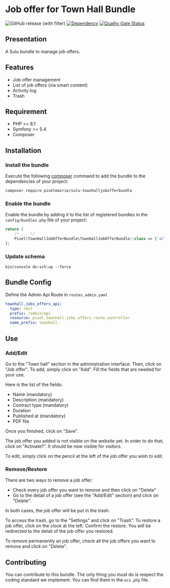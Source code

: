 # Job offer for Town Hall Bundle

![GitHub release (with filter)](https://img.shields.io/github/v/release/Pixel-Mairie/sulu-townhalljobofferbundle)
[![Dependency](https://img.shields.io/badge/sulu-2.6-cca000.svg)](https://sulu.io/)
[![Quality Gate Status](https://sonarcloud.io/api/project_badges/measure?project=Pixel-Mairie_sulu-townhalljobofferbundle&metric=alert_status)](https://sonarcloud.io/summary/new_code?id=Pixel-Mairie_sulu-townhalljobofferbundle)

## Presentation
A Sulu bundle to manage job offers.

## Features

* Job offer management
* List of job offers (via smart content)
* Activity log
* Trash

## Requirement
* PHP >= 8.1
* Symfony >= 5.4
* Composer

## Installation
### Install the bundle

Execute the following [composer](https://getcomposer.org/) command to add the bundle to the dependencies of your
project:

```bash
composer require pixelmairie/sulu-townhalljobofferbundle
```

### Enable the bundle

Enable the bundle by adding it to the list of registered bundles in the `config/bundles.php` file of your project:

 ```php
 return [
     /* ... */
     Pixel\TownHallJobOfferBundle\TownHallJobOfferBundle::class => ['all' => true],
 ];
 ```

### Update schema
```shell script
bin/console do:sch:up --force
```

## Bundle Config

Define the Admin Api Route in `routes_admin.yaml`
```yaml
townhall.jobs_offers_api:
  type: rest
  prefix: /admin/api
  resource: pixel_townhall.jobs_offers_route_controller
  name_prefix: townhall.
``` 

## Use
### Add/Edit
Go to the "Town hall" section in the administration interface. Then, click on "Job offer".
To add, simply click on "Add". Fill the fields that are needed for your use.

Here is the list of the fields:
* Name (mandatory)
* Description (mandatory)
* Contract type (mandatory)
* Duration
* Published at (mandatory)
* PDF file

Once you finished, click on "Save".

The job offer you added is not visible on the website yet. In order to do that, click on "Activate?". It should be now visible for visitors.

To edit, simply click on the pencil at the left of the job offer you wish to edit.

### Remove/Restore

There are two ways to remove a job offer:
* Check every job offer you want to remove and then click on "Delete"
* Go to the detail of a job offer (see the "Add/Edit" section) and click on "Delete".

In both cases, the job offer will be put in the trash.

To access the trash, go to the "Settings" and click on "Trash".
To restore a job offer, click on the clock at the left. Confirm the restore. You will be redirected to the detail of the job offer you restored.

To remove permanently an job offer, check all the job offers you want to remove and click on "Delete".

## Contributing

You can contribute to this bundle. The only thing you must do is respect the coding standard we implement.
You can find them in the `ecs.php` file.
